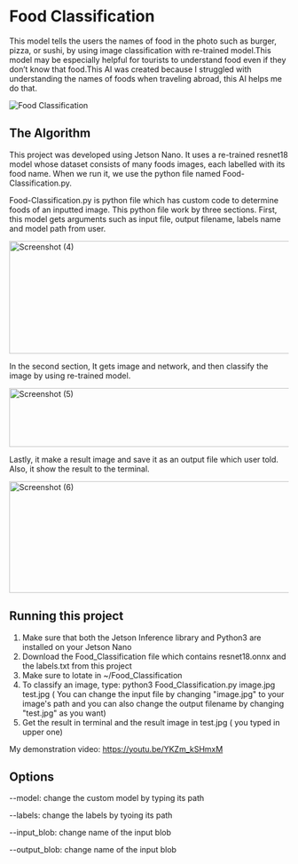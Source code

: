 # Food Classification

This model tells the users the names of food in the photo such as burger, pizza, or sushi, by using image classification with re-trained model.This model may be especially helpful for tourists to understand food even if they don’t know that food.This AI was created because I struggled with understanding the names of foods when traveling abroad, this AI helps me do that.

![Food Classification](https://github.com/user-attachments/assets/76a864cd-4d68-46f0-8483-501422e4d46e)

## The Algorithm

This project was developed using Jetson Nano. It uses a re-trained resnet18 model whose dataset consists of many foods images, each labelled with its food name. When we run it, we use the python file named Food-Classification.py. 

Food-Classification.py is python file which has custom code to determine foods of an inputted image. This python file work by three sections.
First, this model gets arguments such as input file, output filename, labels name and model path from user. 

<img width="822" height="203" alt="Screenshot (4)" src="https://github.com/user-attachments/assets/e3f47969-efc4-42bc-8655-80b0664e5e3f" />

In the second section, It gets image and network, and then classify the image by using re-trained model. 

<img width="717" height="106" alt="Screenshot (5)" src="https://github.com/user-attachments/assets/fba5c6f0-afa6-471e-bd80-3d38901ca2d1" />

Lastly, it make a result image and save it as an output file which user told. Also, it show the result to the terminal.

<img width="891" height="201" alt="Screenshot (6)" src="https://github.com/user-attachments/assets/908b482d-ccd2-4909-8338-6d6668c45279" />


## Running this project

1. Make sure that both the Jetson Inference library and Python3 are installed on your Jetson Nano
2. Download the Food_Classification file which contains resnet18.onnx and the labels.txt from this project
3. Make sure to lotate in ~/Food_Classification
4. To classify an image, type: python3 Food_Classification.py image.jpg test.jpg  ( You can change the input file by changing "image.jpg" to your image's path and you can also change the output filename by changing "test.jpg" as you want)
5. Get the result in terminal and the result image in test.jpg ( you typed in upper one)

My demonstration video: https://youtu.be/YKZm_kSHmxM

## Options

--model: change the custom model by typing its path

--labels: change the labels by tyoing its path

--input_blob: change name of the input blob

--output_blob: change name of the input blob
